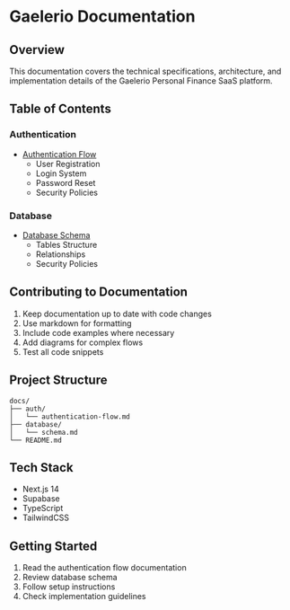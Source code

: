 # Gaelerio Documentation

## Overview
This documentation covers the technical specifications, architecture, and implementation details of the Gaelerio Personal Finance SaaS platform.

## Table of Contents

### Authentication
- [Authentication Flow](./auth/authentication-flow.md)
  - User Registration
  - Login System
  - Password Reset
  - Security Policies

### Database
- [Database Schema](./database/schema.md)
  - Tables Structure
  - Relationships
  - Security Policies

## Contributing to Documentation
1. Keep documentation up to date with code changes
2. Use markdown for formatting
3. Include code examples where necessary
4. Add diagrams for complex flows
5. Test all code snippets

## Project Structure
```
docs/
├── auth/
│   └── authentication-flow.md
├── database/
│   └── schema.md
└── README.md
```

## Tech Stack
- Next.js 14
- Supabase
- TypeScript
- TailwindCSS

## Getting Started
1. Read the authentication flow documentation
2. Review database schema
3. Follow setup instructions
4. Check implementation guidelines